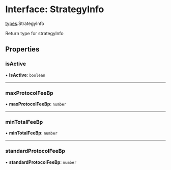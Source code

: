 # Interface: StrategyInfo

[types](../modules/types.md).StrategyInfo

Return type for strategyInfo

## Properties

### isActive

• **isActive**: `boolean`

___

### maxProtocolFeeBp

• **maxProtocolFeeBp**: `number`

___

### minTotalFeeBp

• **minTotalFeeBp**: `number`

___

### standardProtocolFeeBp

• **standardProtocolFeeBp**: `number`
